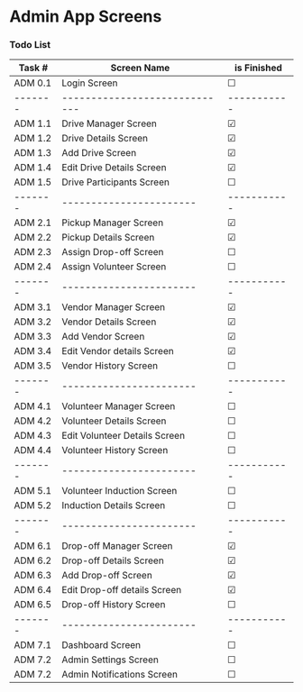 # Admin App Screens

### Todo List

| Task #  | Screen Name                   | is Finished |
| ------- | ----------------------------- | ----------- |
| ADM 0.1 | Login Screen                  | &#9744;     |
| ------- | ----------------------------- | ----------- |
| ADM 1.1 | Drive Manager Screen          | &#9745;     |
| ADM 1.2 | Drive Details Screen          | &#9745;     |
| ADM 1.3 | Add Drive Screen              | &#9745;     |
| ADM 1.4 | Edit Drive Details Screen     | &#9745;     |
| ADM 1.5 | Drive Participants Screen     | &#9744;     |
| ------- | -----------------------       | ----------- |
| ADM 2.1 | Pickup Manager Screen         | &#9745;     |
| ADM 2.2 | Pickup Details Screen         | &#9745;     |
| ADM 2.3 | Assign Drop-off Screen        | &#9744;     |
| ADM 2.4 | Assign Volunteer Screen       | &#9744;     |
| ------- | -----------------------       | ----------- |
| ADM 3.1 | Vendor Manager Screen         | &#9745;     |
| ADM 3.2 | Vendor Details Screen         | &#9745;     |
| ADM 3.3 | Add Vendor Screen             | &#9745;     |
| ADM 3.4 | Edit Vendor details Screen    | &#9745;     |
| ADM 3.5 | Vendor History Screen         | &#9744;     |
| ------- | -----------------------       | ----------- |
| ADM 4.1 | Volunteer Manager Screen      | &#9744;     |
| ADM 4.2 | Volunteer Details Screen      | &#9744;     |
| ADM 4.3 | Edit Volunteer Details Screen | &#9744;     |
| ADM 4.4 | Volunteer History Screen      | &#9744;     |
| ------- | -----------------------       | ----------- |
| ADM 5.1 | Volunteer Induction Screen    | &#9744;     |
| ADM 5.2 | Induction Details Screen      | &#9744;     |
| ------- | -----------------------       | ----------- |
| ADM 6.1 | Drop-off Manager Screen       | &#9745;     |
| ADM 6.2 | Drop-off Details Screen       | &#9745;     |
| ADM 6.3 | Add Drop-off Screen           | &#9745;     |
| ADM 6.4 | Edit Drop-off details Screen  | &#9745;     |
| ADM 6.5 | Drop-off History Screen       | &#9744;     |
| ------- | -----------------------       | ----------- |
| ADM 7.1 | Dashboard Screen              | &#9744;     |
| ADM 7.2 | Admin Settings Screen         | &#9744;     |
| ADM 7.2 | Admin Notifications Screen    | &#9744;     |
